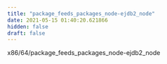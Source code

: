 ```yaml
---
title: "package_feeds_packages_node-ejdb2_node"
date: 2021-05-15 01:40:20.621866
hidden: false
draft: false
---
```


x86/64/package_feeds_packages_node-ejdb2_node

